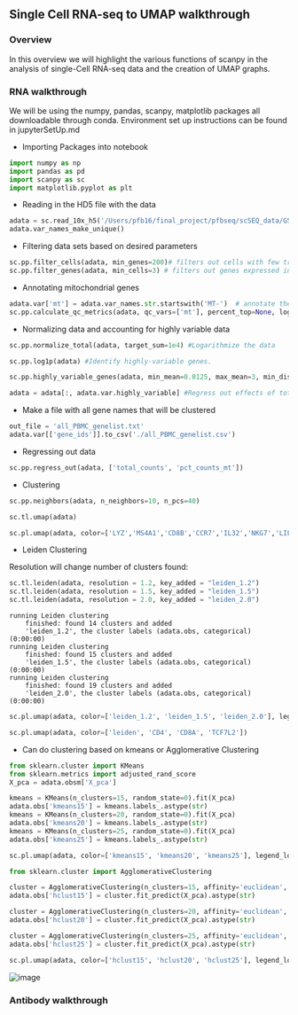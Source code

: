 ## Single Cell RNA-seq to UMAP walkthrough

### Overview

In this overview we will highlight the various functions of scanpy in the analysis of single-Cell RNA-seq data and the creation of UMAP graphs.

### RNA walkthrough

We will be using the numpy, pandas, scanpy, matplotlib packages all downloadable through conda. Environment set up instructions can be found in jupyterSetUp.md

* Importing Packages into notebook

```python
import numpy as np
import pandas as pd
import scanpy as sc
import matplotlib.pyplot as plt
```
* Reading in the HD5 file with the data

```python
adata = sc.read_10x_h5('/Users/pfb16/final_project/pfbseq/scSEQ_data/GSM5123955_X066-RP0C1W1_leukopak_perm-cells_cite_200M_rna_counts.h5')#replace with path to your dataset
adata.var_names_make_unique()
```

* Filtering data sets based on desired parameters

```python
sc.pp.filter_cells(adata, min_genes=200)# filters out cells with few transcripts
sc.pp.filter_genes(adata, min_cells=3) # filters out genes expressed in few cells
```

* Annotating mitochondrial genes

```python
adata.var['mt'] = adata.var_names.str.startswith('MT-')  # annotate the group of mitochondrial genes as 'mt'
sc.pp.calculate_qc_metrics(adata, qc_vars=['mt'], percent_top=None, log1p=False, inplace=True)
```

* Normalizing data and accounting for highly variable data

```python
sc.pp.normalize_total(adata, target_sum=1e4) #Logarithmize the data

sc.pp.log1p(adata) #Identify highly-variable genes.

sc.pp.highly_variable_genes(adata, min_mean=0.0125, max_mean=3, min_disp=0.5) # extracting highly variable genes

adata = adata[:, adata.var.highly_variable] #Regress out effects of total counts per cell and the percentage of mitochondrial genes expressed. Scale the data to unit variance.

```

* Make a file with all gene names that will be clustered

```python
out_file = 'all_PBMC_genelist.txt'
adata.var[['gene_ids']].to_csv('./all_PBMC_genelist.csv')
```

* Regressing out data

```python
sc.pp.regress_out(adata, ['total_counts', 'pct_counts_mt'])
```

* Clustering

```python
sc.pp.neighbors(adata, n_neighbors=10, n_pcs=40)

sc.tl.umap(adata)

sc.pl.umap(adata, color=['LYZ','MS4A1','CD8B','CCR7','IL32','NKG7','LILRA4','FCER1A','PPBP'], ncols = 3) #Checking presence of specified genes in the cluster
```

* Leiden Clustering

Resolution will change number of clusters found:

```python
sc.tl.leiden(adata, resolution = 1.2, key_added = "leiden_1.2")
sc.tl.leiden(adata, resolution = 1.5, key_added = "leiden_1.5")
sc.tl.leiden(adata, resolution = 2.0, key_added = "leiden_2.0")
```
```
running Leiden clustering
    finished: found 14 clusters and added
    'leiden_1.2', the cluster labels (adata.obs, categorical) (0:00:00)
running Leiden clustering
    finished: found 15 clusters and added
    'leiden_1.5', the cluster labels (adata.obs, categorical) (0:00:00)
running Leiden clustering
    finished: found 19 clusters and added
    'leiden_2.0', the cluster labels (adata.obs, categorical) (0:00:00)
```

```python
sc.pl.umap(adata, color=['leiden_1.2', 'leiden_1.5', 'leiden_2.0'], legend_loc='on data', wspace = 0.25, legend_fontsize=10)
```

```python
sc.pl.umap(adata, color=['leiden', 'CD4', 'CD8A', 'TCF7L2'])
```

* Can do clustering based on kmeans or Agglomerative Clustering

```python
from sklearn.cluster import KMeans
from sklearn.metrics import adjusted_rand_score
X_pca = adata.obsm['X_pca'] 

kmeans = KMeans(n_clusters=15, random_state=0).fit(X_pca) 
adata.obs['kmeans15'] = kmeans.labels_.astype(str)
kmeans = KMeans(n_clusters=20, random_state=0).fit(X_pca) 
adata.obs['kmeans20'] = kmeans.labels_.astype(str)
kmeans = KMeans(n_clusters=25, random_state=0).fit(X_pca) 
adata.obs['kmeans25'] = kmeans.labels_.astype(str)

sc.pl.umap(adata, color=['kmeans15', 'kmeans20', 'kmeans25'], legend_loc='on data', wspace = 0.25, legend_fontsize=10)
```
```python
from sklearn.cluster import AgglomerativeClustering

cluster = AgglomerativeClustering(n_clusters=15, affinity='euclidean', linkage='ward')
adata.obs['hclust15'] = cluster.fit_predict(X_pca).astype(str)

cluster = AgglomerativeClustering(n_clusters=20, affinity='euclidean', linkage='ward')
adata.obs['hclust20'] = cluster.fit_predict(X_pca).astype(str)

cluster = AgglomerativeClustering(n_clusters=25, affinity='euclidean', linkage='ward')
adata.obs['hclust25'] = cluster.fit_predict(X_pca).astype(str)

sc.pl.umap(adata, color=['hclust15', 'hclust20', 'hclust25'], legend_loc='on data', wspace = 0.25, legend_fontsize=10)
```

![image](https://github.com/procho/pfbseq/assets/110238030/7f5f7f64-2a71-4602-a1a3-a56d8edcdfa4)



### Antibody walkthrough


